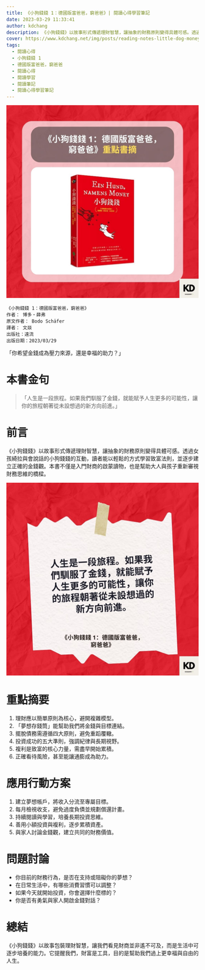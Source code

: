 ```yaml
---
title: 《小狗錢錢 1：德國版富爸爸，窮爸爸》| 閱讀心得學習筆記
date: 2023-03-29 11:33:41
author: kdchang
description: 《小狗錢錢》以故事形式傳遞理財智慧，讓抽象的財務原則變得具體可感。透過女孩綺拉與會說話的小狗錢錢的互動，讀者能以輕鬆的方式學習致富法則，並逐步建立正確的金錢觀。本書不僅是入門財商的啟蒙讀物，也是幫助大人與孩子重新審視財務思維的橋樑。
cover: https://www.kdchang.net/img/posts/reading-notes-little-dog-money-money-1.jpg
tags:
  - 閱讀心得
  - 小狗錢錢 1
  - 德國版富爸爸，窮爸爸
  - 閱讀心得
  - 閱讀學習
  - 閱讀筆記
  - 閱讀心得學習筆記
---
```


![](img/posts/reading-notes-little-dog-money-money-1.jpg)

```
《小狗錢錢 1：德國版富爸爸，窮爸爸》
作者： 博多‧薛弗
原文作者： Bodo Schäfer
譯者： 文燚
出版社：遠流
出版日期：2023/03/29
```

「你希望金錢成為壓力來源，還是幸福的助力？」

# 本書金句

> 「人生是一段旅程。如果我們馴服了金錢，就能賦予人生更多的可能性，讓你的旅程朝著從未設想過的新方向前進。」

# 前言

《小狗錢錢》以故事形式傳遞理財智慧，讓抽象的財務原則變得具體可感。透過女孩綺拉與會說話的小狗錢錢的互動，讀者能以輕鬆的方式學習致富法則，並逐步建立正確的金錢觀。本書不僅是入門財商的啟蒙讀物，也是幫助大人與孩子重新審視財務思維的橋樑。

![](img/posts/reading-notes-little-dog-money-money-2.jpg)

# 重點摘要

1. 理財應以簡單原則為核心，避開複雜模型。
2. 「夢想存錢筒」能幫助我們將金錢與目標連結。
3. 擺脫債務需遵循四大原則，避免重蹈覆轍。
4. 投資成功的五大準則，強調紀律與長期視野。
5. 複利是致富的核心力量，需盡早開始累積。
6. 正確看待風險，甚至能讓通膨成為助力。

# 應用行動方案

1. 建立夢想帳戶，將收入分流至專屬目標。
2. 每月檢視收支，避免過度負債並規劃償還計畫。
3. 持續閱讀與學習，培養長期投資思維。
4. 善用小額投資與複利，逐步累積資產。
5. 與家人討論金錢觀，建立共同的財務價值。

# 問題討論

- 你目前的財務行為，是否在支持或阻礙你的夢想？
- 在日常生活中，有哪些消費習慣可以調整？
- 如果今天就開始投資，你會選擇什麼標的？
- 你是否有勇氣與家人開啟金錢對話？

# 總結

《小狗錢錢》以故事包裝理財智慧，讓我們看見財商並非遙不可及，而是生活中可逐步培養的能力。它提醒我們，財富是工具，目的是幫助我們過上更幸福與自由的人生。
